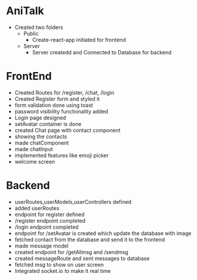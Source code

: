 # AniTalk
- Created two folders
  - Public
    - Create-react-app initiated for frontend
  - Server
    - Server createdd and Connected to Database for backend

# FrontEnd
- Created Routes for /register, /chat, /login
- Created Register form and styled it
- form validation done using toast
- password visibility functionality added
- Login page designed
- setAvatar container is done
- created Chat page with contact component
- showing the contacts
- made chatComponent
- made chatInput
- implemented features like emoji picker
- welcome screen

# Backend
- userRoutes,userModels,userControllers defined
- added userRoutes
- endpoint for register defined
- /register endpoint completed
- /login endpoint completed
- endpoint for /setAvatar is created which update the database with image
- fetched contact from the database and send it to the frontend
- made message model
- created endpoint for /getAllmsg and /sendmsg
- created messageRoute and sent messages to database
- fetched msg to show on user screen
- Integrated socket.io to make it real time

